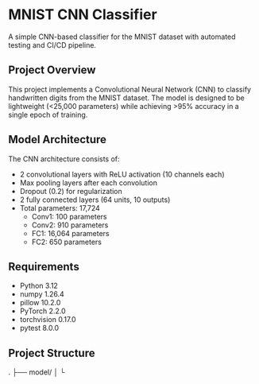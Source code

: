 # MNIST CNN Classifier

A simple CNN-based classifier for the MNIST dataset with automated testing and CI/CD pipeline.

## Project Overview

This project implements a Convolutional Neural Network (CNN) to classify handwritten digits from the MNIST dataset. The model is designed to be lightweight (<25,000 parameters) while achieving >95% accuracy in a single epoch of training.

## Model Architecture

The CNN architecture consists of:
- 2 convolutional layers with ReLU activation (10 channels each)
- Max pooling layers after each convolution
- Dropout (0.2) for regularization
- 2 fully connected layers (64 units, 10 outputs)
- Total parameters: 17,724
  - Conv1: 100 parameters
  - Conv2: 910 parameters
  - FC1: 16,064 parameters
  - FC2: 650 parameters

## Requirements

- Python 3.12
- numpy 1.26.4
- pillow 10.2.0
- PyTorch 2.2.0
- torchvision 0.17.0
- pytest 8.0.0

## Project Structure

.
├── model/
│   └ 